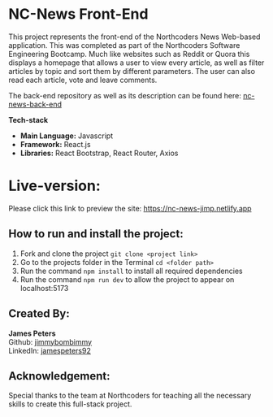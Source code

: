 <h1>NC-News Front-End</h1>
<p>This project represents the front-end of the Northcoders News Web-based application. This was completed as part of the Northcoders Software Engineering Bootcamp. Much like websites such as Reddit or Quora this displays a homepage that allows a user to view every article, as well as filter articles by topic and sort them by different parameters. The user can also read each article, vote and leave comments.</p>

<p>The back-end repository as well as its description can be found here: <a href="https://github.com/jimp66/nc-news-back-end">nc-news-back-end</a>
  
<p><strong>Tech-stack</strong></p>
<ul>
  <li><strong>Main Language:</strong> Javascript</li>
  <li><strong>Framework:</strong> React.js</li>
  <li><strong>Libraries:</strong> React Bootstrap, React Router, Axios</li>
</ul>

<h1>Live-version:</h1>
<p>Please click this link to preview the site: <a href="https://nc-news-jimp.netlify.app">https://nc-news-jimp.netlify.app</a></p>

<h2>How to run and install the project:</h2>
<ol>
  <li>Fork and clone the project <code>git clone &lt;project link> </code></li>
  <li>Go to the projects folder in the Terminal <code>cd &lt;folder path> </code></li>
  <li>Run the command <code>npm install</code> to install all required dependencies</li>
  <li>Run the command <code>npm run dev</code> to allow the project to appear on localhost:5173</li>
</ol>

<h2>Created By:</h2>
<p><strong>James Peters</strong>
<br> 
Github: <a href="https://github.com/jimmybombimmy">jimmybombimmy</a>
<br>
LinkedIn: <a href="https://www.linkedin.com/in/jamespeters92/">jamespeters92</a></p>

<h2>Acknowledgement:</h2>
<p>Special thanks to the team at Northcoders for teaching all the necessary skills to create this full-stack project.</p>
